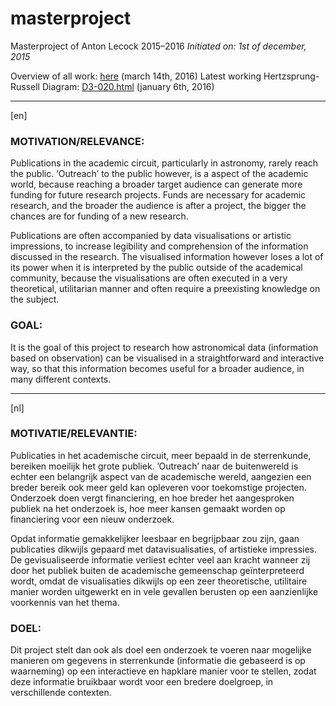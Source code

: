 # masterproject

Masterproject of Anton Lecock 2015–2016
*Initiated on: 1st of december, 2015*

Overview of all work: [here](http://antonlecock.github.io/masterproject/hub) (march 14th, 2016)
Latest working Hertzsprung-Russell Diagram: [D3-020.html](http://antonlecock.github.io/masterproject/D3-020.html) (january 6th, 2016)

---

[en]

### MOTIVATION/RELEVANCE:

Publications in the academic circuit, particularly in astronomy, rarely reach the public. ‘Outreach’ to the public however, is a aspect of the academic world, because reaching a broader target audience can generate more funding for future research projects. Funds are necessary for academic research, and the broader the audience is after a project, the bigger the chances are for funding of a new research. 

Publications are often accompanied by data visualisations or artistic impressions, to increase legibility and comprehension of the information discussed in the research. The visualised information however loses a lot of its power when it is interpreted by the public outside of the academical community, because the visualisations are often executed in a very theoretical, utilitarian manner and often require a preexisting knowledge on the subject.

### GOAL:

It is the goal of this project to research how astronomical data (information based on observation) can be visualised in a straightforward and interactive way, so that this information becomes useful for a broader audience, in many different contexts.


---

[nl]

### MOTIVATIE/RELEVANTIE:

Publicaties in het academische circuit, meer bepaald in de sterrenkunde, bereiken moeilijk het grote publiek. ’Outreach’ naar de buitenwereld is echter een belangrijk aspect van de academische wereld, aangezien een breder bereik ook meer geld kan opleveren voor toekomstige projecten. Onderzoek doen vergt financiering, en hoe breder het aangesproken publiek na het onderzoek is, hoe meer kansen gemaakt worden op financiering voor een nieuw onderzoek.

Opdat informatie gemakkelijker leesbaar en begrijpbaar zou zijn, gaan publicaties dikwijls gepaard met datavisualisaties, of artistieke impressies. De gevisualiseerde informatie verliest echter veel aan kracht wanneer zij door het publiek buiten de academische gemeenschap geïnterpreteerd wordt, omdat de visualisaties dikwijls op een zeer theoretische, utilitaire manier worden uitgewerkt en in vele gevallen berusten op een aanzienlijke voorkennis van het thema. 

### DOEL:

Dit project stelt dan ook als doel een onderzoek te voeren naar mogelijke manieren om gegevens in sterrenkunde (informatie die gebaseerd is op waarneming) op een interactieve en hapklare manier voor te stellen, zodat deze informatie bruikbaar wordt voor een bredere doelgroep, in verschillende contexten. 

